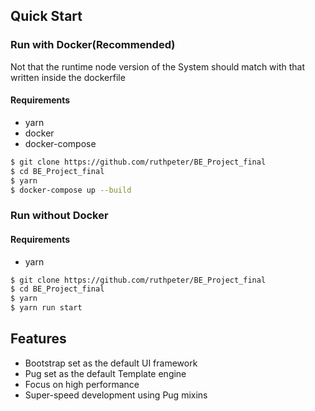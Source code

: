 
## Quick Start
### Run with Docker(Recommended)
Not that the runtime node version of the System should match with that written inside
the dockerfile
#### Requirements
* yarn
* docker
* docker-compose
```bash
$ git clone https://github.com/ruthpeter/BE_Project_final
$ cd BE_Project_final
$ yarn
$ docker-compose up --build
```

### Run without Docker
#### Requirements
* yarn
```bash
$ git clone https://github.com/ruthpeter/BE_Project_final
$ cd BE_Project_final
$ yarn
$ yarn run start
```

## Features
  * Bootstrap set as the default UI framework
  * Pug set as the default Template engine
  * Focus on high performance
  * Super-speed development using Pug mixins




